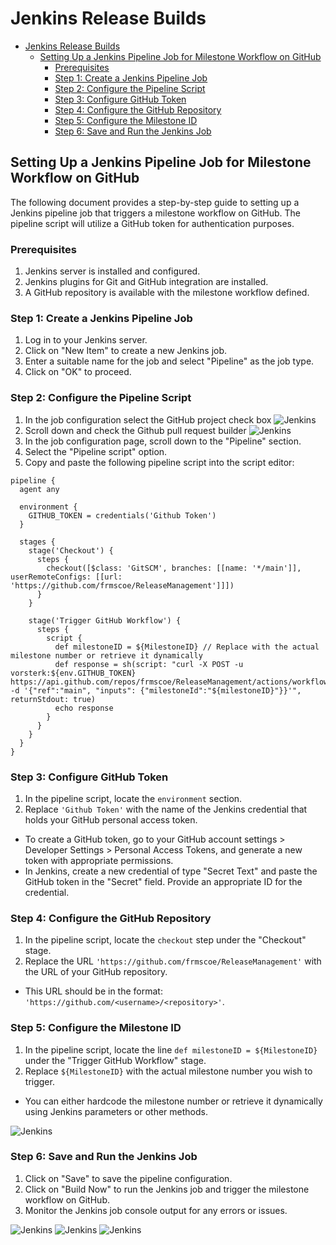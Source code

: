 # Jenkins Release Builds

- [Jenkins Release Builds](#jenkins-release-builds)
  - [Setting Up a Jenkins Pipeline Job for Milestone Workflow on GitHub](#setting-up-a-jenkins-pipeline-job-for-milestone-workflow-on-github)
    - [Prerequisites](#prerequisites)
    - [Step 1: Create a Jenkins Pipeline Job](#step-1-create-a-jenkins-pipeline-job)
    - [Step 2: Configure the Pipeline Script](#step-2-configure-the-pipeline-script)
    - [Step 3: Configure GitHub Token](#step-3-configure-github-token)
    - [Step 4: Configure the GitHub Repository](#step-4-configure-the-github-repository)
    - [Step 5: Configure the Milestone ID](#step-5-configure-the-milestone-id)
    - [Step 6: Save and Run the Jenkins Job](#step-6-save-and-run-the-jenkins-job)

## Setting Up a Jenkins Pipeline Job for Milestone Workflow on GitHub

The following document provides a step-by-step guide to setting up a Jenkins pipeline job that triggers a milestone workflow on GitHub. The pipeline script will utilize a GitHub token for authentication purposes.

### Prerequisites

1. Jenkins server is installed and configured.
2. Jenkins plugins for Git and GitHub integration are installed.
3. A GitHub repository is available with the milestone workflow defined.

### Step 1: Create a Jenkins Pipeline Job

1. Log in to your Jenkins server.
2. Click on "New Item" to create a new Jenkins job.
3. Enter a suitable name for the job and select "Pipeline" as the job type.
4. Click on "OK" to proceed.
  
### Step 2: Configure the Pipeline Script

1. In the job configuration select the GitHub project check box
![Jenkins](../../../../../images/image-20230703-125212.png)
2. Scroll down and check the Github pull request builder
![Jenkins](../../../../../images/image-20230703-125337.png)
3. In the job configuration page, scroll down to the "Pipeline" section.
4. Select the "Pipeline script" option.
5. Copy and paste the following pipeline script into the script editor:

```
pipeline {
  agent any

  environment {
    GITHUB_TOKEN = credentials('Github Token')
  }

  stages {
    stage('Checkout') {
      steps {
        checkout([$class: 'GitSCM', branches: [[name: '*/main']], userRemoteConfigs: [[url: 'https://github.com/frmscoe/ReleaseManagement']]])
      }
    }

    stage('Trigger GitHub Workflow') {
      steps {
        script {
          def milestoneID = ${MilestoneID} // Replace with the actual milestone number or retrieve it dynamically
          def response = sh(script: "curl -X POST -u vorsterk:${env.GITHUB_TOKEN} https://api.github.com/repos/frmscoe/ReleaseManagement/actions/workflows/61476549/dispatches -d '{"ref":"main", "inputs": {"milestoneId":"${milestoneID}"}}'", returnStdout: true)
          echo response
        }
      }
    }
  }
}
```

### Step 3: Configure GitHub Token

1. In the pipeline script, locate the `environment` section.
2. Replace `'Github Token'` with the name of the Jenkins credential that holds your GitHub personal access token.

- To create a GitHub token, go to your GitHub account settings > Developer Settings > Personal Access Tokens, and generate a new token with appropriate permissions.
- In Jenkins, create a new credential of type "Secret Text" and paste the GitHub token in the "Secret" field. Provide an appropriate ID for the credential.
  
### Step 4: Configure the GitHub Repository

1. In the pipeline script, locate the `checkout` step under the "Checkout" stage.
2. Replace the URL `'https://github.com/frmscoe/ReleaseManagement'` with the URL of your GitHub repository.
  
- This URL should be in the format: `'https://github.com/<username>/<repository>'`.
  
### Step 5: Configure the Milestone ID

1. In the pipeline script, locate the line `def milestoneID = ${MilestoneID}` under the "Trigger GitHub Workflow" stage.
2. Replace `${MilestoneID}` with the actual milestone number you wish to trigger.
  
- You can either hardcode the milestone number or retrieve it dynamically using Jenkins parameters or other methods.

![Jenkins](../../../../../images/image-20230703-125941.png)

### Step 6: Save and Run the Jenkins Job

1. Click on "Save" to save the pipeline configuration.
2. Click on "Build Now" to run the Jenkins job and trigger the milestone workflow on GitHub.
3. Monitor the Jenkins job console output for any errors or issues.
  
![Jenkins](../../../../../images/image-20230703-131532.png)
![Jenkins](../../../../../images/image-20230703-132034.png)
![Jenkins](../../../../../images/image-20230703-132132.png)
